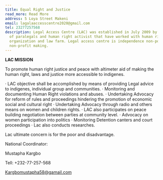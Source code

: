```yaml
---
title: Equal Right and Justice
read_more: Read More
address: 5 Loya Street Makeni
email: lagalaaccesscentre2020@gmail.com
tel: 23277257568
description: Legal Access Centre (LAC) was established in July 2009 by a group
  of paralegals and human right activist that have worked with human right
  organization and law farm. Legal access centre is independence non-political
  non-profit making.
---
```



**LAC MISSION**

To promote human right justice and peace with altimeter aid of making the human right, laws and justice more accessible to indigenes.

<!--\[if !supportLists]-->· <!--\[endif]-->LAC objective shall be accomplished by means of providing Legal advice to indigenes, individual group and communities.

<!--\[if !supportLists]-->· <!--\[endif]-->Monitoring and documenting Human Right violations and abuses.

<!--\[if !supportLists]-->· <!--\[endif]-->Undertaking Advocacy for reform of rules and proceedings hindering the promotion of economic social and cultural right

<!--\[if !supportLists]-->· <!--\[endif]-->Undertaking Advocacy through radio and others means on women and children rights.

<!--\[if !supportLists]-->· <!--\[endif]-->LAC also participates on peace building negotiation between parties at community level.

<!--\[if !supportLists]-->· <!--\[endif]-->Advocacy on women participation into politics

<!--\[if !supportLists]-->· <!--\[endif]-->Monitoring Detention canters and court proceedings

<!--\[if !supportLists]-->· <!--\[endif]-->Lac also conducts researches.

Lac ultimate concern is for the poor and disadvantage.

National Coordinator:

Mustapha Kargbo

Tell: +232-77-257-568

Kargbomustapha58@gamail.com

<!--EndFragment-->